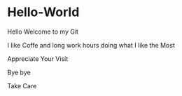# Hello-World


Hello Welcome to my Git 


I like Coffe and long work hours doing what I like the Most 


Appreciate Your Visit 


Bye bye 


Take Care 
